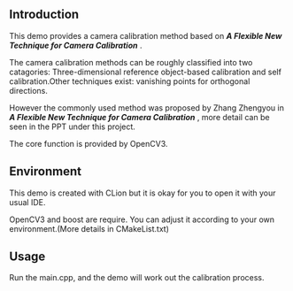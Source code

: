 
## Introduction

This demo provides a camera calibration method based on ***A Flexible New Technique for Camera Calibration*** .

The camera calibration methods can be roughly classified into two catagories: Three-dimensional reference object-based calibration and self calibration.Other techniques exist: vanishing points for orthogonal directions.

However the commonly used method was proposed by Zhang Zhengyou in ***A Flexible New Technique for Camera Calibration*** , more detail can be seen in the PPT under this project. 

The core function is provided by OpenCV3.

## Environment

This demo is created with CLion but it is okay for you to open it with your usual IDE.

OpenCV3 and boost are require. You can adjust it according to your own environment.(More details in CMakeList.txt)

## Usage

Run the main.cpp, and the demo will work out the calibration process. 


